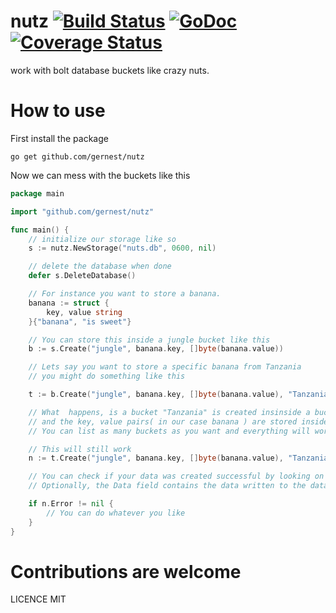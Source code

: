 # nutz [![Build Status](https://drone.io/github.com/gernest/nutz/status.png)](https://drone.io/github.com/gernest/nutz/latest) [![GoDoc ](https://godoc.org/github.com/gernest/nutz?status.svg)](https://godoc.org/github.com/gernest/nutz)[![Coverage Status](https://coveralls.io/repos/gernest/nutz/badge.svg)](https://coveralls.io/r/gernest/nutz)


work with bolt database buckets like crazy nuts.

# How to use

First install the package

    go get github.com/gernest/nutz

Now we can mess with the buckets like this

```go
package main

import "github.com/gernest/nutz"

func main() {
	// initialize our storage like so
	s := nutz.NewStorage("nuts.db", 0600, nil)

	// delete the database when done
	defer s.DeleteDatabase()

	// For instance you want to store a banana.
	banana := struct {
		key, value string
	}{"banana", "is sweet"}

	// You can store this inside a jungle bucket like this
	b := s.Create("jungle", banana.key, []byte(banana.value))

	// Lets say you want to store a specific banana from Tanzania
	// you might do something like this

	t := b.Create("jungle", banana.key, []byte(banana.value), "Tanzania")

	// What  happens, is a bucket "Tanzania" is created insinside a bucket "jungle"
	// and the key, value pairs( in our case banana ) are stored inside the nested bucket
	// You can list as many buckets as you want and everything will work like a charm

	// This will still work
	n := t.Create("jungle", banana.key, []byte(banana.value), "Tanzania", "Mwanza", "Ilemela")

	// You can check if your data was created successful by looking on the Errir field
	// Optionally, the Data field contains the data written to the database

	if n.Error != nil {
		// You can do whatever you like
	}
}
`````

# Contributions are welcome

LICENCE MIT


